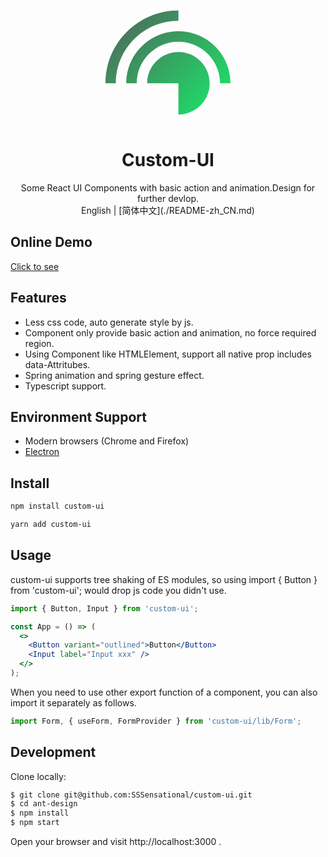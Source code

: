<p align="center">
    <a href="http://www.barrenstar.cn" style="width:200px;height:200px;transform: rotate">
        <svg xmlns="http://www.w3.org/2000/svg" version="1.1" xlink="http://www.w3.org/1999/xlink" xmlns:svgjs="http://svgjs.com/svgjs" width="200" style="transform: rotate(90deg);" height="200" viewBox="16.66699981689453 10 66.66600036621094 80"><g fill="url(#SvgjsLinearGradient1078)"><path d="M16.667 43.33C16.667 69.104 37.559 90 63.333 90v-6.667c-22.093 0-40-17.91-40-40.003h-6.666z"></path><path d="M63.333 16.667c-14.729 0-26.666 11.94-26.666 26.664C36.667 58.06 48.604 70 63.333 70v6.667C44.922 76.667 30 61.741 30 43.33 30 24.922 44.922 10 63.333 10v6.667z"></path><path d="M63.333 43.333v20c-11.048 0-20-8.955-20-20.003 0-11.045 8.952-19.997 20-19.997 11.049 0 20 8.952 20 19.997l-20 .003z"></path></g><defs><linearGradient gradientUnits="userSpaceOnUse" id="SvgjsLinearGradient1078" x1="13.333499908447276" y1="86.66650009155273" x2="86.66650009155273" y2="13.333499908447262"><stop stop-color="#525f59" offset="0"></stop><stop stop-color="#18ec6b" offset="1"></stop></linearGradient></defs></svg>
    </a>
</p>

<h1 align="center">Custom-UI</h1>

<div align="center">
    Some React UI Components with basic action and animation.Design for further devlop.
</div>

<div align="center">
    English | [简体中文](./README-zh_CN.md)
</div>


## Online Demo

[Click to see](http://www.barrenstar.cn)

## Features

- Less css code, auto generate style by js.
- Component only provide basic action and animation, no force required region.
- Using Component like HTMLElement, support all native prop includes data-Attritubes.
- Spring animation and spring gesture effect.
- Typescript support.

## Environment Support

- Modern browsers (Chrome and Firefox)
- [Electron](https://www.electronjs.org/)

## Install

```bash
npm install custom-ui
```

```bash
yarn add custom-ui
```

## Usage

custom-ui supports tree shaking of ES modules, so using import { Button } from 'custom-ui'; would drop js code you didn't use.

```jsx
import { Button, Input } from 'custom-ui';

const App = () => (
  <>
    <Button variant="outlined">Button</Button>
    <Input label="Input xxx" />
  </>
);
```

When you need to use other export function of a component, you can also import it separately as follows.

```javascript
import Form, { useForm, FormProvider } from 'custom-ui/lib/Form';
```

## Development

Clone locally:

```bash
$ git clone git@github.com:SSSensational/custom-ui.git
$ cd ant-design
$ npm install
$ npm start
```

Open your browser and visit http://localhost:3000 .